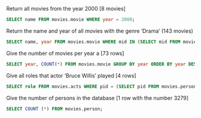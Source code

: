 Return all movies from the year 2000 [8 movies]
```sql
SELECT name FROM movies.movie WHERE year = 2000;
```

Return the name and year of all movies with the genre ‘Drama’ (143 movies)
```sql
SELECT name, year FROM movies.movie WHERE mid IN (SELECT mid FROM movies.genre WHERE genre = 'Drama');
```

Give the number of movies per year a [73 rows]
```sql
SELECT year, COUNT(*) FROM movies.movie GROUP BY year ORDER BY year DESC;
```

Give all roles that actor ‘Bruce Willis’ played [4 rows]
```sql
SELECT role FROM movies.acts WHERE pid = (SELECT pid FROM movies.person WHERE name = 'Bruce Willis');
```
Give the number of persons in the database [1 row with the number 3279]
```sql
SELECT COUNT (*) FROM movies.person;
```
